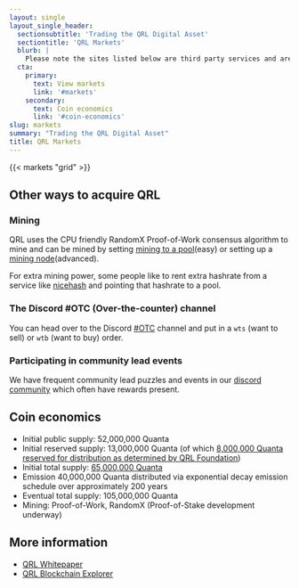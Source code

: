 ```yaml
---
layout: single
layout_single_header:
  sectionsubtitle: 'Trading the QRL Digital Asset'
  sectiontitle: 'QRL Markets'
  blurb: |
    Please note the sites listed below are third party services and are not associated with the QRL Foundation or the core contributing team.
  cta:
    primary:
      text: View markets
      link: '#markets'
    secondary:
      text: Coin economics
      link: '#coin-economics'
slug: markets
summary: "Trading the QRL Digital Asset"
title: QRL Markets
---
```


{{< markets "grid" >}}

## Other ways to acquire QRL

### Mining

QRL uses the CPU friendly RandomX Proof-of-Work consensus algorithm to mine and can be mined by setting [mining to a pool](https://docs.theqrl.org/mining/mining/)(easy) or setting up a [mining node](https://docs.theqrl.org/mining/full-node/)(advanced).

For extra mining power, some people like to rent extra hashrate from a service like [nicehash](https://nicehash.com/) and pointing that hashrate to a pool.

### The Discord #OTC (Over-the-counter) channel

You can head over to the Discord [#OTC](https://theqrl.org/discord) channel and put in a `wts` (want to sell) or `wtb` (want to buy) order.

### Participating in community lead events

We have frequent community lead puzzles and events in our [discord community](https://theqrl.org/discord) which often have rewards present.

## Coin economics

- Initial public supply: 52,000,000 Quanta
- Initial reserved supply: 13,000,000 Quanta (of which [8,000,000 Quanta reserved for distribution as determined by QRL Foundation](https://explorer.theqrl.org/a/Q000500997c93dec6039f0fb6008bbf034bc4f9252f6cfd41a7e01c8cf934036deaa4a832c4f240))
- Initial total supply: [65,000,000 Quanta](https://explorer.theqrl.org/block/0)
- Emission 40,000,000 Quanta distributed via exponential decay emission schedule over approximately 200 years
- Eventual total supply: 105,000,000 Quanta
- Mining: Proof-of-Work, RandomX (Proof-of-Stake development underway)

## More information

- [QRL Whitepaper](https://github.com/theQRL/Whitepaper/blob/master/QRL_whitepaper.pdf)
- [QRL Blockchain Explorer](https://explorer.theqrl.org/)


